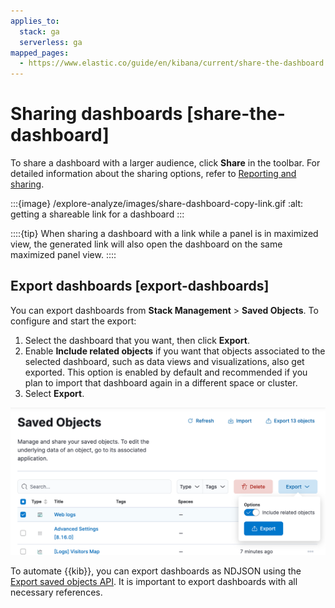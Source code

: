 ```yaml
---
applies_to:
  stack: ga
  serverless: ga
mapped_pages:
  - https://www.elastic.co/guide/en/kibana/current/share-the-dashboard.html
---
```


# Sharing dashboards [share-the-dashboard]

To share a dashboard with a larger audience, click **Share** in the toolbar. For detailed information about the sharing options, refer to [Reporting and sharing](../report-and-share.md).

:::{image} /explore-analyze/images/share-dashboard-copy-link.gif
:alt: getting a shareable link for a dashboard
:::

::::{tip}
When sharing a dashboard with a link while a panel is in maximized view, the generated link will also open the dashboard on the same maximized panel view.
::::



## Export dashboards [export-dashboards]

You can export dashboards from **Stack Management** > **Saved Objects**. To configure and start the export:

1. Select the dashboard that you want, then click **Export**.
2. Enable **Include related objects** if you want that objects associated to the selected dashboard, such as data views and visualizations, also get exported. This option is enabled by default and recommended if you plan to import that dashboard again in a different space or cluster.
3. Select **Export**.

![Option to export a dashboard](/explore-analyze/images/kibana-dashboard-export-saved-object.png "")

To automate {{kib}}, you can export dashboards as NDJSON using the [Export saved objects API](https://www.elastic.co/docs/api/doc/kibana/group/endpoint-saved-objects). It is important to export dashboards with all necessary references.
